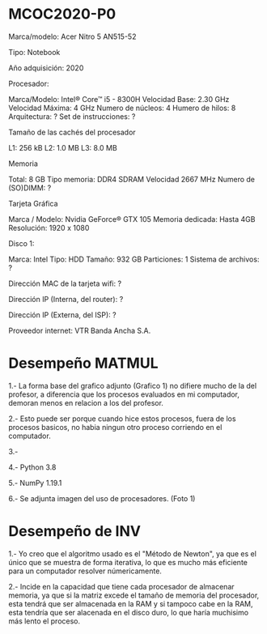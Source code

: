 # MCOC2020-P0
Marca/modelo: Acer Nitro 5 AN515-52

Tipo: Notebook

Año adquisición: 2020

Procesador:

Marca/Modelo: Intel® Core™ i5 - 8300H
Velocidad Base: 2.30 GHz
Velocidad Máxima: 4 GHz 
Numero de núcleos: 4
Humero de hilos: 8
Arquitectura: ?
Set de instrucciones: ?

Tamaño de las cachés del procesador

L1: 256 kB
L2: 1.0 MB
L3: 8.0 MB

Memoria

Total: 8 GB
Tipo memoria: DDR4 SDRAM
Velocidad 2667 MHz
Numero de (SO)DIMM: ?

Tarjeta Gráfica

Marca / Modelo: Nvidia GeForce® GTX 105
Memoria dedicada: Hasta 4GB
Resolución: 1920 x 1080

Disco 1:

Marca: Intel
Tipo: HDD
Tamaño: 932 GB
Particiones: 1
Sistema de archivos: ?

Dirección MAC de la tarjeta wifi: ?

Dirección IP (Interna, del router): ?

Dirección IP (Externa, del ISP): ?

Proveedor internet: VTR Banda Ancha S.A.

# Desempeño MATMUL

1.- La forma base del grafico adjunto (Grafico 1) no difiere mucho de la del profesor, a diferencia que los procesos evaluados en mi computador, demoran menos en relacion a los del profesor.

2.- Esto puede ser porque cuando hice estos procesos, fuera de los procesos basicos, no habia ningun otro proceso corriendo en el computador.

3.-

4.- Python 3.8

5.- NumPy 1.19.1

6.- Se adjunta imagen del uso de procesadores. (Foto 1)

# Desempeño de INV
1.- Yo creo que el algoritmo usado es el "Método de Newton", ya que es el único que se muestra de forma iterativa, lo que es mucho más eficiente para un computador resolver númericamente.

2.- Incide en la capacidad que tiene cada procesador de almacenar memoria, ya que si la matriz excede el tamaño de memoria del procesador, esta tendrá que ser almacenada en la RAM y si tampoco cabe en la RAM, esta tendría que ser alacenada en el disco duro, lo que haría muchisimo más lento el proceso.

